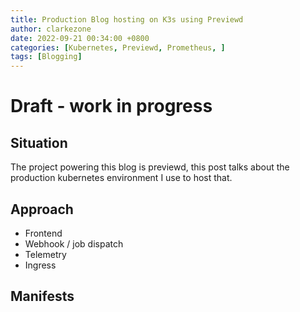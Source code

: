 ```yaml
---
title: Production Blog hosting on K3s using Previewd
author: clarkezone
date: 2022-09-21 00:34:00 +0800
categories: [Kubernetes, Previewd, Prometheus, ]
tags: [Blogging]
---
```

# Draft - work in progress
## Situation
The project powering this blog is previewd, this post talks about the production kubernetes environment I use to host that.

## Approach
- Frontend
- Webhook / job dispatch
- Telemetry
- Ingress

## Manifests
